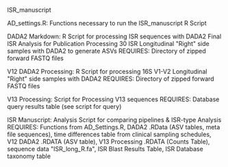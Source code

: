 ISR_manuscript


AD_settings.R: Functions necessary to run the ISR_manuscript R Script

DADA2 Markdown: R Script for processing ISR sequences with DADA2 Final ISR Analysis for Publication Processing 30 ISR Longitudinal "Right" side samples with DADA2 to generate ASVs
REQUIRES: Directory of zipped forward FASTQ files

V12 DADA2 Processing: R Script for processing 16S V1-V2 Longitudinal "Right" side samples with DADA2
REQUIRES: Directory of zipped forward FASTQ files

V13 Processing: Script for Processing V13 sequences
REQUIRES: Database query results table (see script for query)

ISR Manuscript: Analysis Script for comparing pipelines & ISR-type Analysis
REQUIRES: Functions from AD_Settings.R, DADA2 .RData (ASV tables, meta file sequences), time differences table from clinical sampling schedules, V12 DADA2 .RDATA (ASV table), V13 Processing .RDATA (Counts Table), sequence data "ISR_long_R.fa", ISR Blast Results Table, ISR Database taxonomy table
